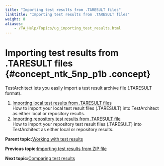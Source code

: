```yaml
--- 
title: "Importing test results from .TARESULT files"
linktitle: "Importing test results from .TARESULT files"
weight: 8
aliases: 
    - /TA_Help/Topics/ug_importing_test_results.html
---
```

# Importing test results from .TARESULT files {#concept_ntk_5np_p1b .concept}

TestArchitect lets you easily import a test result archive file \(.TARESULT format\).

1.  [Importing local test results from .TARESULT files](../../TA_Help/Topics/ug_importing_local_test_results.html)  
How to import your local test result files \(.TARESULT\) into TestArchitect as either local or repository results.
2.  [Importing repository test results from .TARESULT file](../../TA_Help/Topics/ug_importing_repo_test_results.html)  
How to import your repository test result files \(.TARESULT\) into TestArchitect as either local or repository results.

**Parent topic:**[Working with test results](../../TA_Help/Topics/Test_result.html)

**Previous topic:**[Importing test results from ZIP file](../../TA_Help/Topics/Test_result_import.html)

**Next topic:**[Comparing test results](../../TA_Help/Topics/Test_result_baselining.html)

